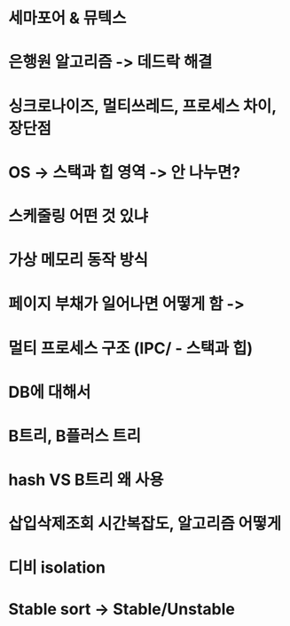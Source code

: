 # 세마포어 & 뮤텍스  

# 은행원 알고리즘 -> 데드락 해결

# 싱크로나이즈, 멀티쓰레드, 프로세스 차이, 장단점

# OS -> 스택과 힙 영역 -> 안 나누면?

# 스케줄링 어떤 것 있냐

# 가상 메모리 동작 방식

# 페이지 부채가 일어나면 어떻게 함 ->

# 멀티 프로세스 구조 (IPC/ - 스택과 힙)

# DB에 대해서

# B트리, B플러스 트리

# hash VS B트리 왜 사용

# 삽입삭제조회 시간복잡도, 알고리즘 어떻게

# 디비 isolation

# Stable sort -> Stable/Unstable


